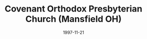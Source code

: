 ---
date: &id001 1997-11-21
end_date: null
location:
  address: 473 West Cook Road
  city: Mansfield
  state: OH
minister:
- end: 1997-11-21
  name: Larry Oldaker
  start: 1995-01-01
  type: Organizing Pastor
- end: 2004-01-01
  name: Larry Oldaker
  start: 1997-11-21
  type: pastor
- end: 2012-01-01
  name: Joseph Puglia
  start: 2005-01-01
  type: pastor
- end: null
  name: Matthew A. Judd
  start: 2014-01-01
  type: pastor
ministers:
- Larry Oldaker
- Larry Oldaker
- Joseph Puglia
- Matthew A. Judd
name: Covenant Orthodox Presbyterian Church
names:
- end: null
  name: Covenant Orthodox Presbyterian Church
  start: 1997-11-21
origination_date: *id001
raw_data: "OH Mansfield\n\nCovenant Orthodox Presbyterian Church  (November 21, 1997\u2013\
  \ )\n473 West Cook Road\nOrg. Pastor: Larry Oldaker, 1995\u201397\nPastors: Larry\
  \ Oldaker, 1997\u20132004\nJoseph Puglia, 2005\u201312\nMatthew A. Judd, 2014\u2013"
received_from: MISSING
states:
- OH
status:
  active: true
  end_date: null
  reason: null
  received_from: null
  withdrawal_to: null
title: Covenant Orthodox Presbyterian Church (Mansfield OH)

---